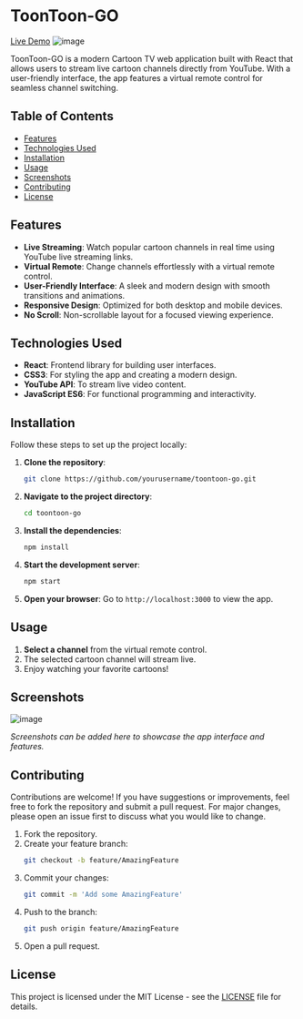 # ToonToon-GO
[Live Demo](https://toontoon-go.netlify.app/)
![image](https://github.com/user-attachments/assets/8e60f72c-98b0-410e-a592-7a44949b4aa2)

ToonToon-GO is a modern Cartoon TV web application built with React that allows users to stream live cartoon channels directly from YouTube. With a user-friendly interface, the app features a virtual remote control for seamless channel switching.

## Table of Contents

- [Features](#features)
- [Technologies Used](#technologies-used)
- [Installation](#installation)
- [Usage](#usage)
- [Screenshots](#screenshots)
- [Contributing](#contributing)
- [License](#license)

## Features

- **Live Streaming**: Watch popular cartoon channels in real time using YouTube live streaming links.
- **Virtual Remote**: Change channels effortlessly with a virtual remote control.
- **User-Friendly Interface**: A sleek and modern design with smooth transitions and animations.
- **Responsive Design**: Optimized for both desktop and mobile devices.
- **No Scroll**: Non-scrollable layout for a focused viewing experience.

## Technologies Used

- **React**: Frontend library for building user interfaces.
- **CSS3**: For styling the app and creating a modern design.
- **YouTube API**: To stream live video content.
- **JavaScript ES6**: For functional programming and interactivity.

## Installation

Follow these steps to set up the project locally:

1. **Clone the repository**:

   ```bash
   git clone https://github.com/yourusername/toontoon-go.git
   ```

2. **Navigate to the project directory**:

   ```bash
   cd toontoon-go
   ```

3. **Install the dependencies**:

   ```bash
   npm install
   ```

4. **Start the development server**:

   ```bash
   npm start
   ```

5. **Open your browser**: Go to `http://localhost:3000` to view the app.

## Usage

1. **Select a channel** from the virtual remote control.
2. The selected cartoon channel will stream live.
3. Enjoy watching your favorite cartoons!

## Screenshots

![image](https://github.com/user-attachments/assets/37c758bc-9920-499a-b88b-860c18d22550)


*Screenshots can be added here to showcase the app interface and features.*

## Contributing

Contributions are welcome! If you have suggestions or improvements, feel free to fork the repository and submit a pull request. For major changes, please open an issue first to discuss what you would like to change.

1. Fork the repository.
2. Create your feature branch:
   ```bash
   git checkout -b feature/AmazingFeature
   ```
3. Commit your changes:
   ```bash
   git commit -m 'Add some AmazingFeature'
   ```
4. Push to the branch:
   ```bash
   git push origin feature/AmazingFeature
   ```
5. Open a pull request.

## License

This project is licensed under the MIT License - see the [LICENSE](LICENSE) file for details.


